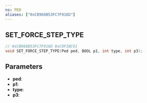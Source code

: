 ```yaml
---
ns: PED
aliases: ["0xCB968B53FC7F916D"]
---
```

## SET_FORCE_STEP_TYPE

```c
// 0xCB968B53FC7F916D 0xC0F1BC91
void SET_FORCE_STEP_TYPE(Ped ped, BOOL p1, int type, int p3);
```


## Parameters
* **ped**: 
* **p1**: 
* **type**: 
* **p3**: 

